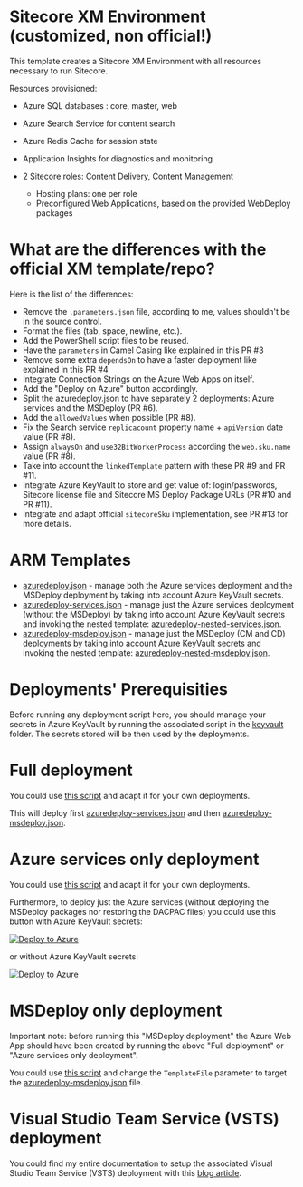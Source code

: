 # Sitecore XM Environment (customized, non official!)

This template creates a Sitecore XM Environment with all resources necessary to run Sitecore.

Resources provisioned:
 
  * Azure SQL databases : core, master, web
  * Azure Search Service for content search
  * Azure Redis Cache for session state
  * Application Insights for diagnostics and monitoring
  * 2 Sitecore roles: Content Delivery, Content Management

    * Hosting plans: one per role
    * Preconfigured Web Applications, based on the provided WebDeploy packages
    
# What are the differences with the official XM template/repo?

Here is the list of the differences:
* Remove the `.parameters.json` file, according to me, values shouldn't be in the source control.
* Format the files (tab, space, newline, etc.).
* Add the PowerShell script files to be reused.
* Have the `parameters` in Camel Casing like explained in this PR #3
* Remove some extra `dependsOn` to have a faster deployment like explained in this PR #4
* Integrate Connection Strings on the Azure Web Apps on itself.
* Add the "Deploy on Azure" button accordingly.
* Split the azuredeploy.json to have separately 2 deployments: Azure services and the MSDeploy (PR #6).
* Add the `allowedValues` when possible (PR #8).
* Fix the Search service `replicacount` property name + `apiVersion` date value (PR #8).
* Assign `alwaysOn` and `use32BitWorkerProcess` according the `web.sku.name` value (PR #8).
* Take into account the `linkedTemplate` pattern with these PR #9 and PR #11.
* Integrate Azure KeyVault to store and get value of: login/passwords, Sitecore license file and Sitecore MS Deploy Package URLs (PR #10 and PR #11).
* Integrate and adapt official `sitecoreSku` implementation, see PR #13 for more details.

# ARM Templates

* [azuredeploy.json](./azuredeploy.json) - manage both the Azure services deployment and the MSDeploy deployment  by taking into account Azure KeyVault secrets.
* [azuredeploy-services.json](./azuredeploy-services.json) - manage just the Azure services deployment (without the MSDeploy) by taking into account Azure KeyVault secrets and invoking the nested template: [azuredeploy-nested-services.json](./azuredeploy-nested-services.json).
* [azuredeploy-msdeploy.json](./azuredeploy-msdeploy.json) - manage just the MSDeploy (CM and CD) deployments by taking into account Azure KeyVault secrets and invoking the nested template: [azuredeploy-nested-msdeploy.json](./azuredeploy-nested-msdeploy.json).

# Deployments' Prerequisities

Before running any deployment script here, you should manage your secrets in Azure KeyVault by running the associated script in the [keyvault](../keyvault) folder. The secrets stored will be then used by the deployments.

# Full deployment

You could use [this script](./deploy.ps1) and adapt it for your own deployments.

This will deploy first [azuredeploy-services.json](./azuredeploy-services.json) and then [azuredeploy-msdeploy.json](./azuredeploy-msdeploy.json).

# Azure services only deployment

You could use [this script](./deploy-services.ps1) and adapt it for your own deployments.

Furthermore, to deploy just the Azure services (without deploying the MSDeploy packages nor restoring the DACPAC files) you could use this button with Azure KeyVault secrets:

<a href="https://portal.azure.com/#create/Microsoft.Template/uri/https%3A%2F%2Fraw.githubusercontent.com%2Fmathieu-benoit%2FSitecore-Azure-Quickstart-Templates%2Fmaster%2FSitecore%208.2.1%2Fmy-xm%2Fazuredeploy-services.json" target="_blank">![Deploy to Azure](http://azuredeploy.net/deploybutton.png)</a>

or without Azure KeyVault secrets:

<a href="https://portal.azure.com/#create/Microsoft.Template/uri/https%3A%2F%2Fraw.githubusercontent.com%2Fmathieu-benoit%2FSitecore-Azure-Quickstart-Templates%2Fmaster%2FSitecore%208.2.1%2Fmy-xm%2Fazuredeploy-nested-services.json" target="_blank">![Deploy to Azure](http://azuredeploy.net/deploybutton.png)</a>

# MSDeploy only deployment

Important note: before running this "MSDeploy deployment" the Azure Web App should have been created by running the above "Full deployment" or "Azure services only deployment".

You could use [this script](./deploy.ps1) and change the `TemplateFile` parameter to target the [azuredeploy-msdeploy.json](./azuredeploy-msdeploy.json) file.

# Visual Studio Team Service (VSTS) deployment

You could find my entire documentation to setup the associated Visual Studio Team Service (VSTS) deployment with this [blog article](https://alwaysupalwayson.blogspot.com/2017/03/advanced-sitecore-arm-templates.html).